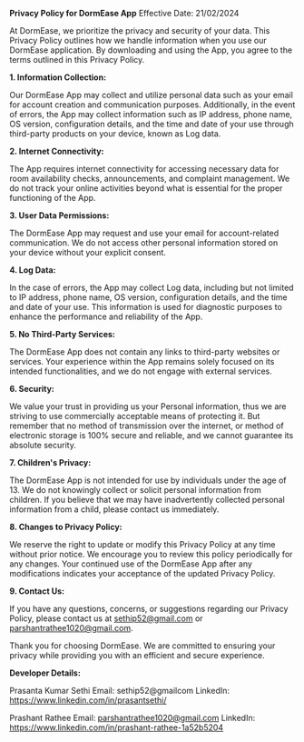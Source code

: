 ****Privacy Policy for DormEase App****
Effective Date: 21/02/2024

At DormEase, we prioritize the privacy and security of your data. This Privacy Policy outlines how we handle information when you use our DormEase application. By downloading and using the App, you agree to the terms outlined in this Privacy Policy.

**1. Information Collection:**

Our DormEase App may collect and utilize personal data such as your email for account creation and communication purposes. Additionally, in the event of errors, the App may collect information such as IP address, phone name, OS version, configuration details, and the time and date of your use through third-party products on your device, known as Log data.

**2. Internet Connectivity:**

The App requires internet connectivity for accessing necessary data for room availability checks, announcements, and complaint management. We do not track your online activities beyond what is essential for the proper functioning of the App.

**3. User Data Permissions:**

The DormEase App may request and use your email for account-related communication. We do not access other personal information stored on your device without your explicit consent.

**4. Log Data:**

In the case of errors, the App may collect Log data, including but not limited to IP address, phone name, OS version, configuration details, and the time and date of your use. This information is used for diagnostic purposes to enhance the performance and reliability of the App.

**5. No Third-Party Services:**

The DormEase App does not contain any links to third-party websites or services. Your experience within the App remains solely focused on its intended functionalities, and we do not engage with external services.

**6. Security:**

We value your trust in providing us your Personal information, thus we are striving to use commercially acceptable means of protecting it. But remember that no method of transmission over the internet, or method of electronic storage is 100% secure and reliable, and we cannot guarantee its absolute security.


**7. Children's Privacy:**

The DormEase App is not intended for use by individuals under the age of 13. We do not knowingly collect or solicit personal information from children. If you believe that we may have inadvertently collected personal information from a child, please contact us immediately.

**8. Changes to Privacy Policy:**

We reserve the right to update or modify this Privacy Policy at any time without prior notice. We encourage you to review this policy periodically for any changes. Your continued use of the DormEase App after any modifications indicates your acceptance of the updated Privacy Policy.



**9. Contact Us:**

If you have any questions, concerns, or suggestions regarding our Privacy Policy, please contact us at sethip52@gmail.com or parshantrathee1020@gmail.com.

Thank you for choosing DormEase. We are committed to ensuring your privacy while providing you with an efficient and secure experience.

**Developer Details:**

Prasanta Kumar Sethi
Email: sethip52@gmailcom
LinkedIn: https://www.linkedin.com/in/prasantsethi/


Prashant Rathee
Email: parshantrathee1020@gmail.com
LinkedIn: https://www.linkedin.com/in/prashant-rathee-1a52b5204

	
